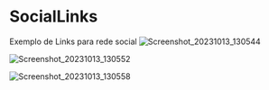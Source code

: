 # SocialLinks
Exemplo de Links para rede social
![Screenshot_20231013_130544](https://github.com/CristianoFranca1976/SocialLinks/assets/135919856/438729e3-7dbb-48a2-b3b9-3294b8557e69)

![Screenshot_20231013_130552](https://github.com/CristianoFranca1976/SocialLinks/assets/135919856/31abf86f-fb9f-4362-8c49-0650e15958fa)

![Screenshot_20231013_130558](https://github.com/CristianoFranca1976/SocialLinks/assets/135919856/1f62ed42-9b25-4b33-bb14-04b40d57f7ea)
